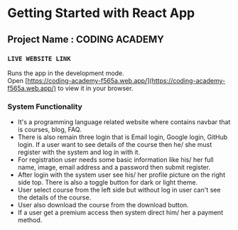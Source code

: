 # Getting Started with React App


## Project Name : CODING ACADEMY



### `LIVE WEBSITE LINK`

Runs the app in the development mode.\
Open [https://coding-academy-f565a.web.app/](https://coding-academy-f565a.web.app/) to view it in your browser.




### System Functionality
* It's a programming language related website where contains navbar that is courses, blog, FAQ.
* There is also remain three login that is Email login, Google login, GitHub login. If a user want to see details of the course then he/ she must register with the system and log in with it.
* For registration user needs some basic information like his/ her full name, image, email address and a password then submit register. 
* After login with the system user see his/ her profile picture on the right side top. There is also a toggle button for dark or light theme.
* User select course from the left side but without log in user can't see the details of the course. 
* User also download the course from the download button.
* If a user get a premium access then system direct him/ her a payment method.
